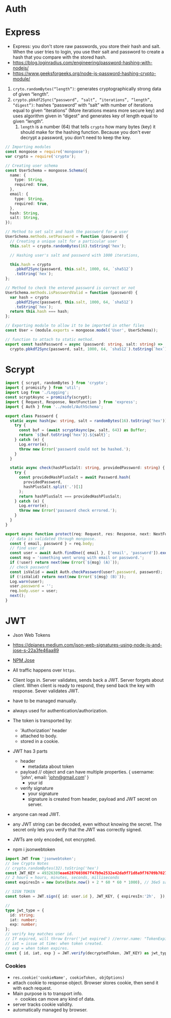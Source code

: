 # Auth

# Express

- Express: you don't store raw passwords, you store their hash and salt. When the user tries to login, you use their salt and password to create a hash that you compare with the stored hash.
- <https://blog.loginradius.com/engineering/password-hashing-with-nodejs/>
- <https://www.geeksforgeeks.org/node-js-password-hashing-crypto-module/>

1. `cryto.randomBytes(“length”)`: generates cryptographically strong data of given “length”.
2. `crypto.pbkdf2Sync(“password”, “salt”, “iterations”, “length”, “digest”)`: hashes “password” with “salt” with number of iterations equal to given “iterations” (More iterations means more secure key) and uses algorithm given in “digest” and generates key of length equal to given “length”.
   1. `length` is a number (64) that tells `crypto` how many bytes (key) it should make for the hashing function. Because you don't ever decrypt a password, you don't need to keep the key.

```ts
// Importing modules
const mongoose = require('mongoose');
var crypto = require('crypto');

// Creating user schema
const UserSchema = mongoose.Schema({
  name: {
    type: String,
    required: true,
  },
  email: {
    type: String,
    required: true,
  },
  hash: String,
  salt: String,
});

// Method to set salt and hash the password for a user
UserSchema.methods.setPassword = function (password) {
  // Creating a unique salt for a particular user
  this.salt = crypto.randomBytes(16).toString('hex');

  // Hashing user's salt and password with 1000 iterations,

  this.hash = crypto
    .pbkdf2Sync(password, this.salt, 1000, 64, `sha512`)
    .toString(`hex`);
};

// Method to check the entered password is correct or not
UserSchema.methods.isPasswordValid = function (password) {
  var hash = crypto
    .pbkdf2Sync(password, this.salt, 1000, 64, `sha512`)
    .toString(`hex`);
  return this.hash === hash;
};

// Exporting module to allow it to be imported in other files
const User = (module.exports = mongoose.model('User', UserSchema));

// function to attach to static method.
export const hashPassword = async (password: string, salt: string) =>
  crypto.pbkdf2Sync(password, salt, 1000, 64, `sha512`).toString(`hex`);
```

# Scrypt

```ts
import { scrypt, randomBytes } from 'crypto';
import { promisify } from 'util';
import Log from './Logging';
const scryptAsync = promisify(scrypt);
import { Request, Response, NextFunction } from 'express';
import { Auth } from '../model/AuthSchema';

export class Password {
  static async hash(pw: string, salt = randomBytes(16).toString('hex')) {
    try {
      const buf = (await scryptAsync(pw, salt, 64)) as Buffer;
      return `${buf.toString('hex')}.${salt}`;
    } catch (e) {
      Log.error(e);
      throw new Error('password could not be hashed.');
    }
  }

  static async check(hashPlusSalt: string, providedPassword: string) {
    try {
      const providedHashPlusSalt = await Password.hash(
        providedPassword,
        hashPlusSalt.split('.')[1]
      );
      return hashPlusSalt === providedHashPlusSalt;
    } catch (e) {
      Log.error(e);
      throw new Error('password check errored.');
    }
  }
}

export async function protect(req: Request, res: Response, next: NextFunction) {
  // data is validated through mongoose.
  const { email, password } = req.body;
  // find user id
  const user = await Auth.findOne({ email }, ['email', 'password']).exec();
  const msg = 'something went wrong with email or password.';
  if (!user) return next(new Error(`${msg} (A)`));
  // check password
  const isValid = await Auth.checkPassword(user?.password, password);
  if (!isValid) return next(new Error(`${msg} (B)`));
  Log.warn(user);
  user.password = '';
  req.body.user = user;
  next();
}
```

# JWT

- Json Web Tokens
- <https://dpjanes.medium.com/json-web-signatures-using-node-js-and-jose-s-22a3fe46aa89>
- [NPM Jose](https://www.npmjs.com/package/jose)
- All traffic happens over `https`.
- Client logs in. Server validates, sends back a JWT. Server forgets about client. When client is ready to respond, they send back the key with response. Sever validates JWT.
- have to be managed manually.
- always used for authentication/authorization.
- The token is transported by:
  - 'Authorization' header
  - attached to body.
  - stored in a cookie.
- JWT has 3 parts
  - header
    - metadata about token
  - payload // object and can have multiple properties. { username: 'john', email: 'john@gmail.com' }
    - your id
  - verify signature
    - your signature
    - signature is created from header, payload and JWT secret on server.
- anyone can read JWT.
- any JWT string can be decoded, even without knowing the secret. The secret only lets you verify that the JWT was correctly signed.
- JWTs are only encoded, not encrypted.

- npm i jsonwebtoken

```ts
import JWT from 'jsonwebtoken';
// See Crypto Notes
// crypto.randomBytes(32).toString('hex')
const JWT_KEY = 49326389eae6287603867f47b9e2532e42da9f71d8a9f76709b70276c040bc22
// 2 hours = hours, minutes, seconds, milliseconds
const expiresIn = new Date(Date.now() + 2 * 60 * 60 * 1000), // 36e5 same as 3,600,000 same as 60*60*1000.

// SIGN TOKEN
const token = JWT.sign({ id: user.id }, JWT_KEY, { expiresIn:'2h',  });

//
type jwt_type = {
  id: string;
  iat: number;
  exp: number;
};
// verify key matches user id.
// If expired, will throw Error('jwt expired') //error.name: "TokenExpiredError"
// iat = issue at time: when token created.
// exp = when token expires.
const { id, iat, exp } = JWT.verify(decryptedToken, JWT_KEY) as jwt_type;
```

### Cookies

- `res.cookie('cookieName', cookieToken, objOptions)`
- attach cookie to response object. Browser stores cookie, then send it with each request.
- Main purpose is to transport info.
  - cookies can move any kind of data.
- server tracks cookie validity.
- automatically managed by browser.
